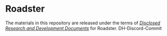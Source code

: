 # Roadster

The materials in this repository are released under the terms of
[_Disclosed Research and Development Documents_](https://service.tesla.com/roadster) for Roadster.
DH-Discord-Commit
